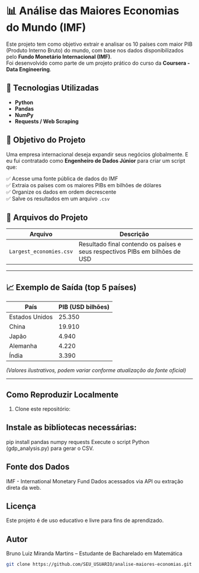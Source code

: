 # 📊 Análise das Maiores Economias do Mundo (IMF)

Este projeto tem como objetivo extrair e analisar os 10 países com maior PIB (Produto Interno Bruto) do mundo, com base nos dados disponibilizados pelo **Fundo Monetário Internacional (IMF)**.  
Foi desenvolvido como parte de um projeto prático do curso da **Coursera - Data Engineering**.


## 🚀 Tecnologias Utilizadas
- **Python**
- **Pandas**
- **NumPy**
- **Requests / Web Scraping**


## 🧠 Objetivo do Projeto
Uma empresa internacional deseja expandir seus negócios globalmente. E eu fui contratado como **Engenheiro de Dados Júnior** para criar um script que:

✅ Acesse uma fonte pública de dados do IMF  
✅ Extraia os países com os maiores PIBs em bilhões de dólares  
✅ Organize os dados em ordem decrescente  
✅ Salve os resultados em um arquivo `.csv`


## 📁 Arquivos do Projeto
| Arquivo | Descrição |
|--------|-----------|
| `Largest_economies.csv` | Resultado final contendo os países e seus respectivos PIBs em bilhões de USD |

---

## 📈 Exemplo de Saída (top 5 países)
| País | PIB (USD bilhões) |
|------|-------------------|
| Estados Unidos | 25.350 |
| China | 19.910 |
| Japão | 4.940 |
| Alemanha | 4.220 |
| Índia | 3.390 |

*(Valores ilustrativos, podem variar conforme atualização da fonte oficial)*

---

##  Como Reproduzir Localmente
1. Clone este repositório:

## Instale as bibliotecas necessárias:

pip install pandas numpy requests
Execute o script Python (gdp_analysis.py) para gerar o CSV.

## Fonte dos Dados

IMF - International Monetary Fund
Dados acessados via API ou extração direta da web.

## Licença

Este projeto é de uso educativo e livre para fins de aprendizado.

## Autor

Bruno Luiz Miranda Martins – Estudante de Bacharelado em Matemática

   ```bash
   git clone https://github.com/SEU_USUARIO/analise-maiores-economias.git
